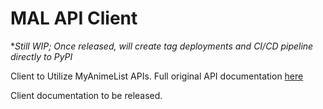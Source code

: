 # MAL API Client
*_Still WIP; Once released, will create tag deployments and CI/CD pipeline directly to PyPI_

Client to Utilize MyAnimeList APIs. Full original API documentation [here](https://myanimelist.net/apiconfig/references/api/v2)

Client documentation to be released.

